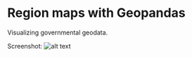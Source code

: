 # Region maps with Geopandas
Visualizing governmental geodata.

Screenshot:
![alt text](https://github.com/nanokebab/visualizing_urban_data/blob/main/src/folium_map.png?raw=true)
